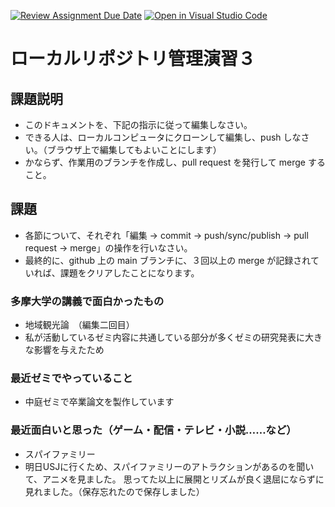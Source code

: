 [![Review Assignment Due Date](https://classroom.github.com/assets/deadline-readme-button-22041afd0340ce965d47ae6ef1cefeee28c7c493a6346c4f15d667ab976d596c.svg)](https://classroom.github.com/a/ljeawwh6)
[![Open in Visual Studio Code](https://classroom.github.com/assets/open-in-vscode-2e0aaae1b6195c2367325f4f02e2d04e9abb55f0b24a779b69b11b9e10269abc.svg)](https://classroom.github.com/online_ide?assignment_repo_id=19882487&assignment_repo_type=AssignmentRepo)
# ローカルリポジトリ管理演習３

## 課題説明
- このドキュメントを、下記の指示に従って編集しなさい。
- できる人は、ローカルコンピュータにクローンして編集し、push しなさい。（ブラウザ上で編集してもよいことにします）
- かならず、作業用のブランチを作成し、pull request を発行して merge すること。

## 課題
- 各節について、それぞれ「編集 → commit → push/sync/publish → pull request → merge」の操作を行いなさい。
- 最終的に、github 上の main ブランチに、３回以上の merge が記録されていれば、課題をクリアしたことになります。

### 多摩大学の講義で面白かったもの
- 地域観光論　（編集二回目）
- 私が活動しているゼミ内容に共通している部分が多くゼミの研究発表に大きな影響を与えたため

### 最近ゼミでやっていること
- 中庭ゼミで卒業論文を製作しています

### 最近面白いと思った（ゲーム・配信・テレビ・小説……など）
- スパイファミリー
- 明日USJに行くため、スパイファミリーのアトラクションがあるのを聞いて、アニメを見ました。
思ってた以上に展開とリズムが良く退屈にならずに見れました。（保存忘れたので保存しました）
